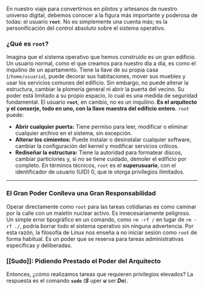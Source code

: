 En nuestro viaje para convertirnos en pilotos y artesanos de nuestro universo digital, debemos conocer a la figura más importante y poderosa de todas: el usuario **`root`**. No es simplemente una cuenta más; es la personificación del control absoluto sobre el sistema operativo.
### ¿Qué es `root`?
Imagina que el sistema operativo que hemos construido es un gran edificio. Un usuario normal, como el que creamos para nuestro día a día, es como el inquilino de un apartamento. Tiene la llave de su propia casa (`/home/usuario`), puede decorar sus habitaciones, mover sus muebles y usar los servicios comunes del edificio. Sin embargo, no puede alterar la estructura, cambiar la plomería general ni abrir la puerta del vecino. Su poder está limitado a su propio espacio, lo cual es una medida de seguridad fundamental.
El usuario **`root`**, en cambio, no es un inquilino. **Es el arquitecto y el conserje, todo en uno, con la llave maestra del edificio entero.**
`root` puede:
- **Abrir cualquier puerta:** Tiene permiso para leer, modificar o eliminar cualquier archivo en el sistema, sin excepción.
- **Alterar los cimientos:** Puede instalar o desinstalar cualquier software, cambiar la configuración del kernel y modificar servicios críticos.
- **Rediseñar la estructura:** Tiene la autoridad para formatear discos, cambiar particiones y, si no se tiene cuidado, demoler el edificio por completo.
En términos técnicos, `root` es el **superusuario**, con el identificador de usuario (UID) 0, que le otorga privilegios ilimitados.

---
### El Gran Poder Conlleva una Gran Responsabilidad
Operar directamente como `root` para las tareas cotidianas es como caminar por la calle con un maletín nuclear activo. Es innecesariamente peligroso. Un simple error tipográfico en un comando, como `rm -rf /` en lugar de `rm -rf ./`, podría borrar todo el sistema operativo sin ninguna advertencia.
Por esta razón, la filosofía de Linux nos enseña a no iniciar sesión como `root` de forma habitual. Es un poder que se reserva para tareas administrativas específicas y deliberadas.
### [[Sudo]]: Pidiendo Prestado el Poder del Arquitecto
Entonces, ¿cómo realizamos tareas que requieren privilegios elevados? La respuesta es el comando **`sudo`** (**_S_** uper **_u_** ser **_Do_**).